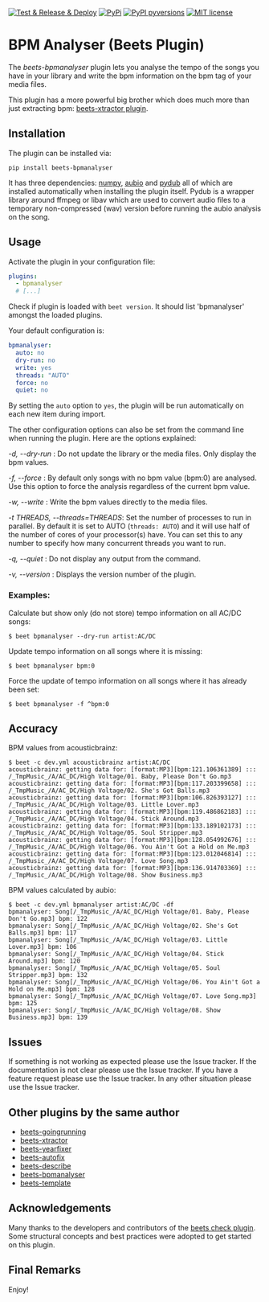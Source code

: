 [![Test & Release & Deploy](https://github.com/adamjakab/BeetsPluginBpmAnalyser/actions/workflows/test_release_deploy.yml/badge.svg)](https://github.com/adamjakab/BeetsPluginBpmAnalyser/actions/workflows/test_release_deploy.yml)
[![PyPi](https://img.shields.io/pypi/v/beets-bpmanalyser.svg)](https://pypi.org/project/beets-bpmanalyser/)
[![PyPI pyversions](https://img.shields.io/pypi/pyversions/beets-bpmanalyser.svg)](https://pypi.org/project/beets-bpmanalyser/)
[![MIT license](https://img.shields.io/badge/License-MIT-blue.svg)](LICENSE.txt)

# BPM Analyser (Beets Plugin)

The _beets-bpmanalyser_ plugin lets you analyse the tempo of the songs you have in your library and write the bpm information on the bpm tag of your media files.

This plugin has a more powerful big brother which does much more than just extracting bpm: [beets-xtractor plugin](https://github.com/adamjakab/BeetsPluginXtractor).

## Installation

The plugin can be installed via:

```shell script
pip install beets-bpmanalyser
```

It has three dependencies: [numpy](https://pypi.org/project/numpy/), [aubio](https://pypi.org/project/aubio/) and [pydub](https://pypi.org/project/pydub/) all of which are installed automatically when installing the plugin itself. Pydub is a wrapper library around ffmpeg or libav which are used to convert audio files to a temporary non-compressed (wav) version before running the aubio analysis on the song.

## Usage

Activate the plugin in your configuration file:

```yaml
plugins:
  - bpmanalyser
  # [...]
```

Check if plugin is loaded with `beet version`. It should list 'bpmanalyser' amongst the loaded plugins.

Your default configuration is:

```yaml
bpmanalyser:
  auto: no
  dry-run: no
  write: yes
  threads: "AUTO"
  force: no
  quiet: no
```

By setting the `auto` option to `yes`, the plugin will be run automatically on each new item during import.

The other configuration options can also be set from the command line when running the plugin.
Here are the options explained:

_-d, --dry-run_ : Do not update the library or the media files. Only display the bpm values.

_-f, --force_ : By default only songs with no bpm value (bpm:0) are analysed. Use this option to force the analysis regardless of the current bpm value.

_-w, --write_ : Write the bpm values directly to the media files.

_-t THREADS, --threads=THREADS_: Set the number of processes to run in parallel. By default it is set to AUTO (`threads: AUTO`) and it will use half of the number of cores of your processor(s) have. You can set this to any number to specify how many concurrent threads you want to run.

_-q, --quiet_ : Do not display any output from the command.

_-v, --version_ : Displays the version number of the plugin.

### Examples:

Calculate but show only (do not store) tempo information on all AC/DC songs:

    $ beet bpmanalyser --dry-run artist:AC/DC

Update tempo information on all songs where it is missing:

    $ beet bpmanalyser bpm:0

Force the update of tempo information on all songs where it has already been set:

    $ beet bpmanalyser -f ^bpm:0

## Accuracy

BPM values from acousticbrainz:

```shell script
$ beet -c dev.yml acousticbrainz artist:AC/DC
acousticbrainz: getting data for: [format:MP3][bpm:121.106361389] ::: /_TmpMusic_/A/AC_DC/High Voltage/01. Baby, Please Don't Go.mp3
acousticbrainz: getting data for: [format:MP3][bpm:117.203399658] ::: /_TmpMusic_/A/AC_DC/High Voltage/02. She's Got Balls.mp3
acousticbrainz: getting data for: [format:MP3][bpm:106.826393127] ::: /_TmpMusic_/A/AC_DC/High Voltage/03. Little Lover.mp3
acousticbrainz: getting data for: [format:MP3][bpm:119.486862183] ::: /_TmpMusic_/A/AC_DC/High Voltage/04. Stick Around.mp3
acousticbrainz: getting data for: [format:MP3][bpm:133.189102173] ::: /_TmpMusic_/A/AC_DC/High Voltage/05. Soul Stripper.mp3
acousticbrainz: getting data for: [format:MP3][bpm:128.054992676] ::: /_TmpMusic_/A/AC_DC/High Voltage/06. You Ain't Got a Hold on Me.mp3
acousticbrainz: getting data for: [format:MP3][bpm:123.012046814] ::: /_TmpMusic_/A/AC_DC/High Voltage/07. Love Song.mp3
acousticbrainz: getting data for: [format:MP3][bpm:136.914703369] ::: /_TmpMusic_/A/AC_DC/High Voltage/08. Show Business.mp3
```

BPM values calculated by aubio:

```shell script
$ beet -c dev.yml bpmanalyser artist:AC/DC -df
bpmanalyser: Song[/_TmpMusic_/A/AC_DC/High Voltage/01. Baby, Please Don't Go.mp3] bpm: 122
bpmanalyser: Song[/_TmpMusic_/A/AC_DC/High Voltage/02. She's Got Balls.mp3] bpm: 117
bpmanalyser: Song[/_TmpMusic_/A/AC_DC/High Voltage/03. Little Lover.mp3] bpm: 106
bpmanalyser: Song[/_TmpMusic_/A/AC_DC/High Voltage/04. Stick Around.mp3] bpm: 120
bpmanalyser: Song[/_TmpMusic_/A/AC_DC/High Voltage/05. Soul Stripper.mp3] bpm: 132
bpmanalyser: Song[/_TmpMusic_/A/AC_DC/High Voltage/06. You Ain't Got a Hold on Me.mp3] bpm: 128
bpmanalyser: Song[/_TmpMusic_/A/AC_DC/High Voltage/07. Love Song.mp3] bpm: 125
bpmanalyser: Song[/_TmpMusic_/A/AC_DC/High Voltage/08. Show Business.mp3] bpm: 139
```

## Issues

If something is not working as expected please use the Issue tracker.
If the documentation is not clear please use the Issue tracker.
If you have a feature request please use the Issue tracker.
In any other situation please use the Issue tracker.

## Other plugins by the same author

- [beets-goingrunning](https://github.com/adamjakab/BeetsPluginGoingRunning)
- [beets-xtractor](https://github.com/adamjakab/BeetsPluginXtractor)
- [beets-yearfixer](https://github.com/adamjakab/BeetsPluginYearFixer)
- [beets-autofix](https://github.com/adamjakab/BeetsPluginAutofix)
- [beets-describe](https://github.com/adamjakab/BeetsPluginDescribe)
- [beets-bpmanalyser](https://github.com/adamjakab/BeetsPluginBpmAnalyser)
- [beets-template](https://github.com/adamjakab/BeetsPluginTemplate)

## Acknowledgements

Many thanks to the developers and contributors of the [beets check plugin](https://github.com/geigerzaehler/beets-check). Some structural concepts and best practices were adopted to get started on this plugin.

## Final Remarks

Enjoy!
